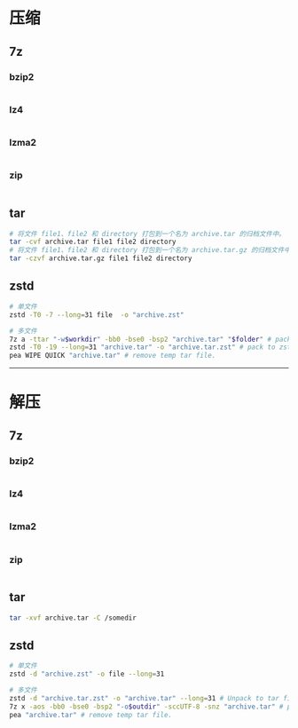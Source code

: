 # 压缩
## 7z
### bzip2
```sh
```
### lz4
```sh
```
### lzma2
```sh
```
### zip
```sh
```
## tar
```sh
# 将文件 file1、file2 和 directory 打包到一个名为 archive.tar 的归档文件中。
tar -cvf archive.tar file1 file2 directory
# 将文件 file1、file2 和 directory 打包到一个名为 archive.tar.gz 的归档文件中。
tar -czvf archive.tar.gz file1 file2 directory
```
## zstd
```sh
# 单文件
zstd -T0 -7 --long=31 file  -o "archive.zst"

# 多文件
7z a -ttar "-w$workdir" -bb0 -bse0 -bsp2 "archive.tar" "$folder" # pack to single tar file
zstd -T0 -19 --long=31 "archive.tar" -o "archive.tar.zst" # pack to zst
pea WIPE QUICK "archive.tar" # remove temp tar file.
```
---
# 解压
## 7z
### bzip2
```sh
```
### lz4
```sh
```
### lzma2
```sh
```
### zip
```sh
```
## tar
```sh
tar -xvf archive.tar -C /somedir
```
## zstd
```sh
# 单文件
zstd -d "archive.zst" -o file --long=31

# 多文件
zstd -d "archive.tar.zst" -o "archive.tar" --long=31 # Unpack to tar file
7z x -aos -bb0 -bse0 -bsp2 "-o$outdir" -sccUTF-8 -snz "archive.tar" # pack to files
pea "archive.tar" # remove temp tar file.
```
